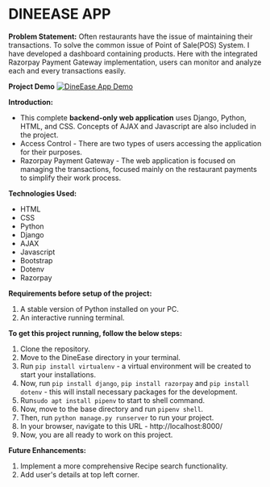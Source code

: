 # DINEEASE APP
**Problem Statement:**
Often restaurants have the issue of maintaining their transactions. To solve the common issue of Point of Sale(POS) System. I have developed a dashboard containing products. Here with the integrated Razorpay Payment Gateway implementation, users can monitor and analyze each and every transactions easily.

**Project Demo**
[![DineEase App Demo](https://img.youtube.com/vi/ui89GN7dRDQ/maxresdefault.jpg)](https://youtu.be/ui89GN7dRDQ?si=T1liRP2kL3dcwbHh)


**Introduction:**
- This complete **backend-only web application** uses Django, Python, HTML, and CSS. Concepts of AJAX and Javascript are also included in the project.
- Access Control - There are two types of users accessing the application for their purposes. 
- Razorpay Payment Gateway - The web application is focused on managing the transactions, focused mainly on the restaurant payments to simplify their work process. 

**Technologies Used:**
- HTML 
- CSS
- Python
- Django
- AJAX
- Javascript
- Bootstrap
- Dotenv
- Razorpay

**Requirements before setup of the project:**
1. A stable version of Python installed on your PC.
2. An interactive running terminal.

**To get this project running, follow the below steps:**
1. Clone the repository.
2. Move to the DineEase directory in your terminal. 
3. Run `pip install virtualenv` - a virtual environment will be created to start your installations. 
4. Now, run `pip install django`, `pip install razorpay` and `pip install dotenv` - this will install necessary packages for the development.
5. Run`sudo apt install pipenv` to start to shell command.
6. Now, move to the base directory and run `pipenv shell`.
7. Then, run `python manage.py runserver` to run your project.
8. In your browser, navigate to this URL - http://localhost:8000/
9. Now, you are all ready to work on this project.

**Future Enhancements:**
1. Implement a more comprehensive Recipe search functionality.
2. Add user's details at top left corner.

